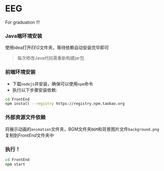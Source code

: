 # EEG
For graduation !!!

### Java端环境安装
使用idea打开*EEG*文件夹，等待依赖自动安装完毕即可

> 每次修改Java代码需重新构建jar包

### 前端环境安装
- 下载`nodejs`并安装，确保可以使用`npm`命令
- 执行以下步骤安装依赖:
```bash
cd FrontEnd
npm install --registry https://registry.npm.taobao.org
```

### 外部资源文件依赖
将展示动画的`animation`文件夹，BGM文件夹`BGM`和背景图片文件`background.png`复制到*FrontEnd*文件夹中

### 执行！
```bash
cd FrontEnd
npm start
```

